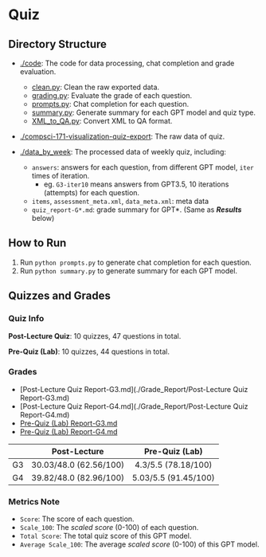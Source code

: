 # Quiz

## Directory Structure

- [./code](./code): The code for data processing, chat completion and grade evaluation.
  - [clean.py](./code/clean.py): Clean the raw exported data.
  - [grading.py](./code/grading.py): Evaluate the grade of each question.
  - [prompts.py](./code/prompts.py): Chat completion for each question.
  - [summary.py](./code/summary.py): Generate summary for each GPT model and quiz type.
  - [XML_to_QA.py](./code/XML_to_QA.py): Convert XML to QA format.

- [./compsci-171-visualization-quiz-export](./compsci-171-visualization-quiz-export): The raw data of quiz.

- [./data_by_week](./data_by_week): The processed data of weekly quiz, including:
  - `answers`: answers for each question, from different GPT model, `iter` times of iteration.
    - eg. `G3-iter10` means answers from GPT3.5, 10 iterations (attempts) for each question.
  - `items`, `assessment_meta.xml`, `data_meta.xml`: meta data
  - `quiz_report-G*.md`: grade summary for GPT*. (Same as __*Results*__ below)


## How to Run

1. Run `python prompts.py` to generate chat completion for each question.
2. Run `python summary.py` to generate summary for each GPT model.


## Quizzes and Grades

### Quiz Info

**Post-Lecture Quiz**: 10 quizzes, 47 questions in total.

**Pre-Quiz (Lab)**: 10 quizzes, 44 questions in total.

### Grades

  - [Post-Lecture Quiz Report-G3.md](./Grade_Report/Post-Lecture Quiz Report-G3.md)
  - [Post-Lecture Quiz Report-G4.md](./Grade_Report/Post-Lecture Quiz Report-G4.md)
  - [Pre-Quiz (Lab) Report-G3.md](<./Grade_Report/Pre-Quiz (Lab) Report-G3.md>)
  - [Pre-Quiz (Lab) Report-G4.md](<./Grade_Report/Pre-Quiz (Lab) Report-G4.md>)

|              |      Post-Lecture      |    Pre-Quiz (Lab)    |
|:------------:|:----------------------:|:--------------------:|
|      G3      | 30.03/48.0 (62.56/100) | 4.3/5.5 (78.18/100)  |
|      G4      | 39.82/48.0 (82.96/100) | 5.03/5.5 (91.45/100) |

### Metrics Note

- `Score`: The score of each question.
- `Scale_100`: The _scaled score_ (0-100) of each question.
- `Total Score`: The total quiz score of this GPT model.
- `Average Scale_100`: The average _scaled score_ (0-100) of this GPT model.
